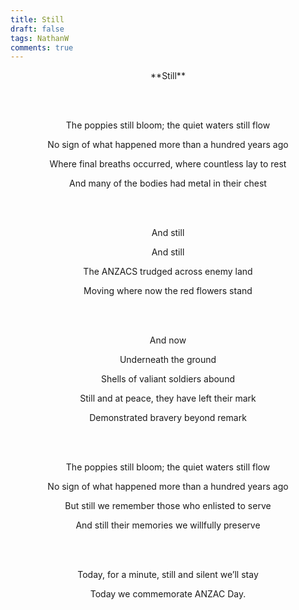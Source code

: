 ```yaml
---
title: Still
draft: false
tags: NathanW
comments: true
---
```


<center>**Still**

<br></br>

The poppies still bloom; the quiet waters still flow

No sign of what happened more than a hundred years ago

Where final breaths occurred, where countless lay to rest

And many of the bodies had metal in their chest

<br></br>

And still

And still

The ANZACS trudged across enemy land

Moving where now the red flowers stand

<br></br>

And now

Underneath the ground

Shells of valiant soldiers abound

Still and at peace, they have left their mark

Demonstrated bravery beyond remark

<br></br>

The poppies still bloom; the quiet waters still flow

No sign of what happened more than a hundred years ago

But still we remember those who enlisted to serve

And still their memories we willfully preserve

<br></br>

Today, for a minute, still and silent we’ll stay

Today we commemorate ANZAC Day.</center>
